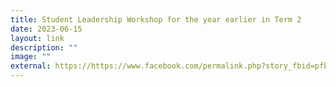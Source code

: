```yaml
---
title: Student Leadership Workshop for the year earlier in Term 2
date: 2023-06-15
layout: link
description: ""
image: ""
external: https://https://www.facebook.com/permalink.php?story_fbid=pfbid0nPTej5H1VZE61k7DCLtKMD96VVD97hdZhhdPZBMVHW2BJYqR686KHPTAT9hNWdJzl&id=100063501596910&__cft__[0]=AZXGcbZLOx0V_v-YE6mJR-i2t6Pe39ZwmrG_nKsmchedEsCH7rb0E7P0n_vQ3Ri4MU-rACSuRCQznCTsZdYDphYihIyjPBEMGalC4TWYYuZndUV7ZvEF9l51qGXXyc_F6h_pvtdKb_RGIefxiCklu-Q25Qy3PMXSSk83NuYfarkStB6-bw3TnfGkGq0ikMHZq4COg3kkNV3fxz0_3MenAITJ&__tn__=%2CO%2CP-R
---
```

